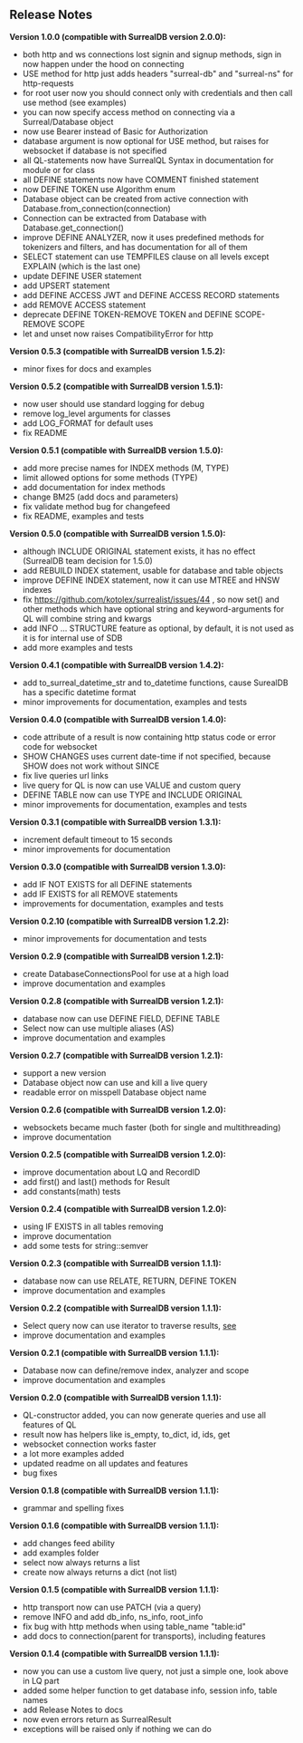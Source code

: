 ## Release Notes ##
**Version 1.0.0 (compatible with SurrealDB version 2.0.0):**
- both http and ws connections lost signin and signup methods, sign in now happen under the hood on connecting
- USE method for http just adds headers "surreal-db" and "surreal-ns" for http-requests
- for root user now you should connect only with credentials and then call use method (see examples)
- you can now specify access method on connecting via a Surreal/Database object
- now use Bearer instead of Basic for Authorization
- database argument is now optional for USE method, but raises for websocket if database is not specified
- all QL-statements now have SurrealQL Syntax in documentation for module or for class
- all DEFINE statements now have COMMENT finished statement
- now DEFINE TOKEN use Algorithm enum
- Database object can be created from active connection with Database.from_connection(connection)
- Connection can be extracted from Database with Database.get_connection()
- improve DEFINE ANALYZER, now it uses predefined methods for tokenizers and filters, and has documentation for all of them
- SELECT statement can use TEMPFILES clause on all levels except EXPLAIN (which is the last one)
- update DEFINE USER statement
- add UPSERT statement
- add DEFINE ACCESS JWT and DEFINE ACCESS RECORD statements
- add REMOVE ACCESS statement
- deprecate DEFINE TOKEN-REMOVE TOKEN and DEFINE SCOPE-REMOVE SCOPE
- let and unset now raises CompatibilityError for http

**Version 0.5.3 (compatible with SurrealDB version 1.5.2):**
- minor fixes for docs and examples

**Version 0.5.2 (compatible with SurrealDB version 1.5.1):**
- now user should use standard logging for debug
- remove log_level arguments for classes
- add LOG_FORMAT for default uses
- fix README

**Version 0.5.1 (compatible with SurrealDB version 1.5.0):**
- add more precise names for INDEX methods (M, TYPE)
- limit allowed options for some methods (TYPE)
- add documentation for index methods
- change BM25 (add docs and parameters)
- fix validate method bug for changefeed
- fix README, examples and tests

**Version 0.5.0 (compatible with SurrealDB version 1.5.0):**
- although INCLUDE ORIGINAL statement exists, it has no effect (SurrealDB team decision for 1.5.0)
- add REBUILD INDEX statement, usable for database and table objects
- improve DEFINE INDEX statement, now it can use MTREE and HNSW indexes
- fix https://github.com/kotolex/surrealist/issues/44 , so now set() and other methods which have optional string and 
keyword-arguments for QL will combine string and kwargs
- add INFO ... STRUCTURE feature as optional, by default, it is not used as it is for internal use of SDB
- add more examples and tests

**Version 0.4.1 (compatible with SurrealDB version 1.4.2):**
- add to_surreal_datetime_str and to_datetime functions, cause SurealDB has a specific datetime format
- minor improvements for documentation, examples and tests

**Version 0.4.0 (compatible with SurrealDB version 1.4.0):**
- code attribute of a result is now containing http status code or error code for websocket
- SHOW CHANGES uses current date-time if not specified, because SHOW does not work without SINCE
- fix live queries url links
- live query for QL is now can use VALUE and custom query
- DEFINE TABLE now can use TYPE and INCLUDE ORIGINAL
- minor improvements for documentation, examples and tests

**Version 0.3.1 (compatible with SurrealDB version 1.3.1):**
- increment default timeout to 15 seconds
- minor improvements for documentation

**Version 0.3.0 (compatible with SurrealDB version 1.3.0):**
- add IF NOT EXISTS for all DEFINE statements
- add IF EXISTS for all REMOVE statements
- improvements for documentation, examples and tests

**Version 0.2.10 (compatible with SurrealDB version 1.2.2):**

- minor improvements for documentation and tests

**Version 0.2.9 (compatible with SurrealDB version 1.2.1):**

- create DatabaseConnectionsPool for use at a high load
- improve documentation and examples

**Version 0.2.8 (compatible with SurrealDB version 1.2.1):**

- database now can use DEFINE FIELD, DEFINE TABLE
- Select now can use multiple aliases (AS)
- improve documentation and examples

**Version 0.2.7 (compatible with SurrealDB version 1.2.1):**

- support a new version
- Database object now can use and kill a live query
- readable error on misspell Database object name

**Version 0.2.6 (compatible with SurrealDB version 1.2.0):**

- websockets became much faster (both for single and multithreading)
- improve documentation

**Version 0.2.5 (compatible with SurrealDB version 1.2.0):**

- improve documentation about LQ and RecordID
- add first() and last() methods for Result
- add constants(math) tests

**Version 0.2.4 (compatible with SurrealDB version 1.2.0):**

- using IF EXISTS in all tables removing
- improve documentation
- add some tests for string::semver

**Version 0.2.3 (compatible with SurrealDB version 1.1.1):**

- database now can use RELATE, RETURN, DEFINE TOKEN
- improve documentation and examples

**Version 0.2.2 (compatible with SurrealDB version 1.1.1):**

- Select query now can use iterator to traverse
  results, [see ](https://github.com/kotolex/surrealist/tree/master?tab=readme-ov-file#iteration-on-select)
- improve documentation and examples

**Version 0.2.1 (compatible with SurrealDB version 1.1.1):**

- Database now can define/remove index, analyzer and scope
- improve documentation and examples

**Version 0.2.0 (compatible with SurrealDB version 1.1.1):**

- QL-constructor added, you can now generate queries and use all features of QL
- result now has helpers like is_empty, to_dict, id, ids, get
- websocket connection works faster
- a lot more examples added
- updated readme on all updates and features
- bug fixes

**Version 0.1.8 (compatible with SurrealDB version 1.1.1):**

- grammar and spelling fixes

**Version 0.1.6 (compatible with SurrealDB version 1.1.1):**

- add changes feed ability
- add examples folder
- select now always returns a list
- create now always returns a dict (not list)

**Version 0.1.5 (compatible with SurrealDB version 1.1.1):**

- http transport now can use PATCH (via a query)
- remove INFO and add db_info, ns_info, root_info
- fix bug with http methods when using table_name "table:id"
- add docs to connection(parent for transports), including features

**Version 0.1.4 (compatible with SurrealDB version 1.1.1):**

- now you can use a custom live query, not just a simple one, look above in LQ part
- added some helper function to get database info, session info, table names
- add Release Notes to docs
- now even errors return as SurrealResult
- exceptions will be raised only if nothing we can do